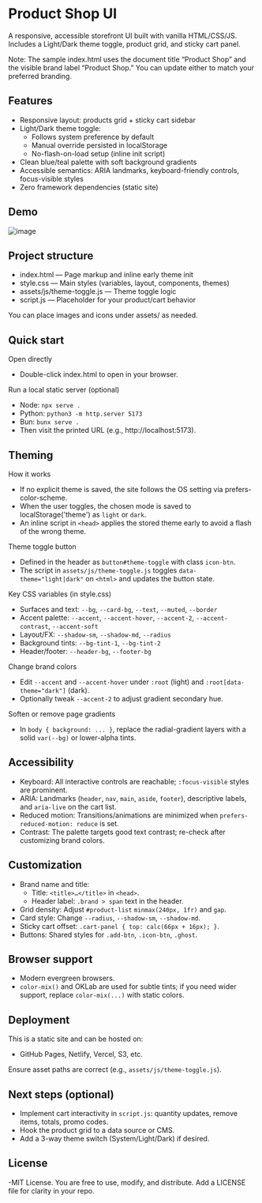 # Product Shop UI

A responsive, accessible storefront UI built with vanilla HTML/CSS/JS. Includes a Light/Dark theme toggle, product grid, and sticky cart panel.

Note: The sample index.html uses the document title “Product Shop” and the visible brand label “Product Shop.” You can update either to match your preferred branding.

## Features

- Responsive layout: products grid + sticky cart sidebar
- Light/Dark theme toggle:
  - Follows system preference by default
  - Manual override persisted in localStorage
  - No-flash-on-load setup (inline init script)
- Clean blue/teal palette with soft background gradients
- Accessible semantics: ARIA landmarks, keyboard-friendly controls, focus-visible styles
- Zero framework dependencies (static site)

## Demo
![image](https://github.com/Mdsaif4363/Product-Shop/blob/82282ebb866a68d67d89a6b45a72a4cd5de4a917/Screenshot%202025-08-26%20121356.png)


## Project structure

- index.html — Page markup and inline early theme init
- style.css — Main styles (variables, layout, components, themes)
- assets/js/theme-toggle.js — Theme toggle logic
- script.js — Placeholder for your product/cart behavior

You can place images and icons under assets/ as needed.

## Quick start

Open directly
- Double-click index.html to open in your browser.

Run a local static server (optional)
- Node: `npx serve .`
- Python: `python3 -m http.server 5173`
- Bun: `bunx serve .`
- Then visit the printed URL (e.g., http://localhost:5173).

## Theming

How it works
- If no explicit theme is saved, the site follows the OS setting via prefers-color-scheme.
- When the user toggles, the chosen mode is saved to localStorage('theme') as `light` or `dark`.
- An inline script in `<head>` applies the stored theme early to avoid a flash of the wrong theme.

Theme toggle button
- Defined in the header as `button#theme-toggle` with class `icon-btn`.
- The script in `assets/js/theme-toggle.js` toggles `data-theme="light|dark"` on `<html>` and updates the button state.

Key CSS variables (in style.css)
- Surfaces and text: `--bg`, `--card-bg`, `--text`, `--muted`, `--border`
- Accent palette: `--accent`, `--accent-hover`, `--accent-2`, `--accent-contrast`, `--accent-soft`
- Layout/FX: `--shadow-sm`, `--shadow-md`, `--radius`
- Background tints: `--bg-tint-1`, `--bg-tint-2`
- Header/footer: `--header-bg`, `--footer-bg`

Change brand colors
- Edit `--accent` and `--accent-hover` under `:root` (light) and `:root[data-theme="dark"]` (dark).
- Optionally tweak `--accent-2` to adjust gradient secondary hue.

Soften or remove page gradients
- In `body { background: ... }`, replace the radial-gradient layers with a solid `var(--bg)` or lower-alpha tints.

## Accessibility

- Keyboard: All interactive controls are reachable; `:focus-visible` styles are prominent.
- ARIA: Landmarks (`header`, `nav`, `main`, `aside`, `footer`), descriptive labels, and `aria-live` on the cart list.
- Reduced motion: Transitions/animations are minimized when `prefers-reduced-motion: reduce` is set.
- Contrast: The palette targets good text contrast; re-check after customizing brand colors.

## Customization

- Brand name and title:
  - Title: `<title>…</title>` in `<head>`.
  - Header label: `.brand > span` text in the header.
- Grid density: Adjust `#product-list` `minmax(240px, 1fr)` and `gap`.
- Card style: Change `--radius`, `--shadow-sm`, `--shadow-md`.
- Sticky cart offset: `.cart-panel { top: calc(66px + 16px); }`.
- Buttons: Shared styles for `.add-btn`, `.icon-btn`, `.ghost`.

## Browser support

- Modern evergreen browsers.
- `color-mix()` and OKLab are used for subtle tints; if you need wider support, replace `color-mix(...)` with static colors.

## Deployment

This is a static site and can be hosted on:
- GitHub Pages, Netlify, Vercel, S3, etc.

Ensure asset paths are correct (e.g., `assets/js/theme-toggle.js`).

## Next steps (optional)

- Implement cart interactivity in `script.js`: quantity updates, remove items, totals, promo codes.
- Hook the product grid to a data source or CMS.
- Add a 3-way theme switch (System/Light/Dark) if desired.

## License

-MIT License. You are free to use, modify, and distribute. Add a LICENSE file for clarity in your repo.
